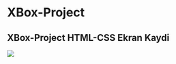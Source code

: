 <h1>XBox-Project</h1> 
<h2>XBox-Project HTML-CSS Ekran Kaydi</h2> 

<img src="xbox-ekrankaydi.gif">
